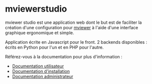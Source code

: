 # mviewerstudio

mviewer studio est une application web dont le but est de faciliter la création d'une configuration pour [mviewer](https://github.com/mviewer/mviewer) à l'aide d'une interface graphique ergonomique et simple.

Application écrite en Javascript pour le front.
2 backends disponibles : écrits en Python pour l'un et en PHP pour l'autre.

Référez-vous à la documentation pour plus d'information :

 * [Documentation utilisateur](https://mviewerstudio.readthedocs.io/fr/stable/doc_user/accueil.html)
 * [Documentation d'installation](https://mviewerstudio.readthedocs.io/fr/stable/doc_tech/install.html)
 * [Documentation administrateur](https://mviewerstudio.readthedocs.io/fr/stable/doc_tech/config.html)
